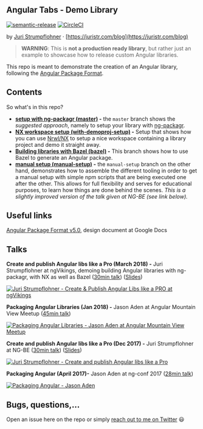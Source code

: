 ## Angular Tabs - Demo Library

[![semantic-release](https://img.shields.io/badge/%20%20%F0%9F%93%A6%F0%9F%9A%80-semantic--release-e10079.svg)](https://github.com/semantic-release/semantic-release)
[![CircleCI](https://circleci.com/gh/juristr/ngx-tabs-libdemo.svg?style=svg)](https://circleci.com/gh/juristr/ngx-tabs-libdemo)

by [Juri Strumpflohner](https://twitter.com/juristr) · [https://juristr.com/blog](https://juristr.com/blog)

> **WARNING**: This is **not a production ready library**, but rather just an example
> to showcase how to release custom Angular libraries.

This repo is meant to demonstrate the creation of an Angular library, following the [Angular Package Format](https://docs.google.com/document/d/1CZC2rcpxffTDfRDs6p1cfbmKNLA6x5O-NtkJglDaBVs/preview).

## Contents

So what's in this repo?

* **[setup with ng-packagr (master)](https://github.com/juristr/ngx-tabs-libdemo) -** the `master` branch shows the _suggested approach_, namely to setup your library with [ng-packagr](https://github.com/dherges/ng-packagr).
* **[NX workspace setup (with-demoproj-setup)](https://github.com/juristr/ngx-tabs-libdemo/tree/with-demoproj-setup) -** Setup that shows how you can use [Nrwl/NX](https://nrwl.io/nx) to setup a nice workspace containing a library project and demo it straight away.
* **[Building libraries with Bazel (bazel)](https://github.com/juristr/ngx-tabs-libdemo/tree/bazel) -** This branch shows how to use Bazel to generate an Angular package.
* **[manual setup (manual-setup)](https://github.com/juristr/ngx-tabs-libdemo/tree/manual-setup) -** the `manual-setup` branch on the other hand, demonstrates how to assemble the different tooling in order to get a manual setup with simple npm scripts that are being executed one after the other. This allows for full flexibility and serves for educational purposes, to learn how things are done behind the scenes. _This is a slightly improved version of the talk given at NG-BE (see link below)._

## Useful links

[Angular Package Format v5.0](https://docs.google.com/document/d/1CZC2rcpxffTDfRDs6p1cfbmKNLA6x5O-NtkJglDaBVs/preview), design document at Google Docs

## Talks

**Create and publish Angular libs like a Pro (March 2018) -** Juri Strumpflohner at ngVikings, demoing building Angular libraries with ng-packagr, with NX as well as Bazel ([30min talk](https://youtu.be/Tw8TCgeqotg)) ([Slides](https://docs.google.com/presentation/d/1TY2wDLWvbY9hxuhXxFLMY6xfrpdmpMnsTflipEwtsiI/edit?usp=sharing))

[![Juri Strumpflohner - Create & Publish Angular Libs like a PRO at ngVikings](https://img.youtube.com/vi/Tw8TCgeqotg/0.jpg)](https://youtu.be/Tw8TCgeqotg)

**Packaging Angular Libraries (Jan 2018) -** Jason Aden at Angular Mountain View Meetup ([45min talk](https://www.youtube.com/watch?v=QfvwQEJVOig&t=3612s))

[![**Packaging Angular Libraries -** Jason Aden at Angular Mountain View Meetup](https://img.youtube.com/vi/QfvwQEJVOig/0.jpg)](https://youtu.be/QfvwQEJVOig)

**Create and publish Angular libs like a Pro (Dec 2017) -** Juri Strumpflohner at NG-BE ([30min talk](https://youtu.be/K4YMmwxGKjY)) ([Slides](https://drive.google.com/open?id=1KzitBVVepOxgS-gxejehKC4V27ENeFMQ6Gwwrw5O9AE))

[![Juri Strumpflohner - Create and publish Angular libs like a Pro](https://img.youtube.com/vi/K4YMmwxGKjY/0.jpg)](https://youtu.be/K4YMmwxGKjY)

**Packaging Angular (April 2017)-** Jason Aden at ng-conf 2017 ([28min talk](https://youtu.be/unICbsPGFIA))

[![Packaging Angular - Jason Aden](https://img.youtube.com/vi/unICbsPGFIA/0.jpg)](https://youtu.be/unICbsPGFIA)

## Bugs, questions,...

Open an issue here on the repo or simply [reach out to me on Twitter](https://twitter.com/juristr) :smiley:

